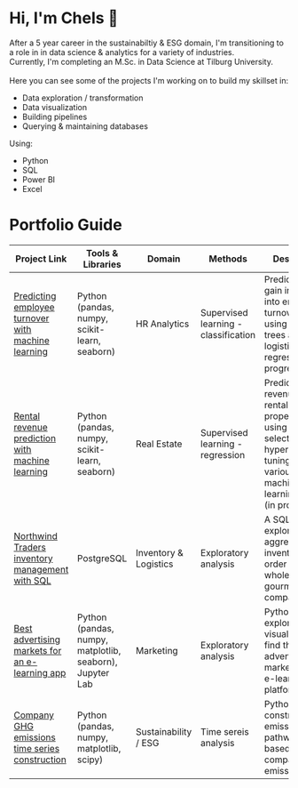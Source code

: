 # Hi, I'm Chels 👋
After a 5 year career in the sustainabiltiy & ESG domain, I'm transitioning to a role in in data science & analytics for a variety of industries. <br>
Currently, I'm completing an M.Sc. in Data Science at Tilburg University. <br>
<br>
Here you can see some of the projects I'm working on to build my skillset in:
- Data exploration / transformation
- Data visualization
- Building pipelines
- Querying & maintaining databases

Using:
- Python
- SQL
- Power BI
- Excel

# Portfolio Guide

| Project Link |  Tools & Libraries | Domain | Methods | Description | 
|---|---|---|---|---|
| [Predicting employee turnover with machine learning](https://github.com/cbjonesea/EmployeeTurnover) | Python (pandas, numpy, scikit-learn, seaborn) | HR Analytics | Supervised learning - classification | Predict and gain insights into employee turnover factors using decision trees and logistic regression (in progress) |
| [Rental revenue prediction with machine learning](https://github.com/cbjonesea/ML-assignment) | Python (pandas, numpy, scikit-learn, seaborn) | Real Estate | Supervised learning - regression | Predict the revenue of rental properties using feature selection and hyperparameter tuning for various machine learning models (in progress)|
| [Northwind Traders inventory management with SQL](https://github.com/cbjonesea/NorthwindTraders_SQL) | PostgreSQL | Inventory & Logistics| Exploratory analysis | A SQL script exploring and aggregating inventory and order data for a wholesale gourmet food company |
| [Best advertising markets for an e-learning app](https://github.com/cbjonesea/python-advertising-marketselection) | Python (pandas, numpy, matplotlib, seaborn), Jupyter Lab |  Marketing | Exploratory analysis | Python data exploration and visualization to find the best advertising markets for an e-learning platform |
| [Company GHG emissions time series construction](https://github.com/cbjonesea/emissions-pathways) | Python (pandas, numpy, matplotlib, scipy) | Sustainability / ESG | Time sereis analysis | Python script to construct emissions pathways based on company emissions data  | 

